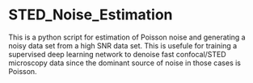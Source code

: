 # STED_Noise_Estimation
This is a python script for estimation of Poisson noise and generating a noisy data set from a high SNR data set. This is usefule for training a supervised deep learning
network to denoise fast confocal/STED microscopy data since the dominant source of noise in those cases is Poisson. 
